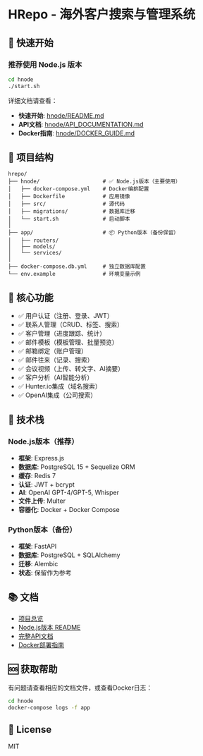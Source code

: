 # HRepo - 海外客户搜索与管理系统

## 🚀 快速开始

### 推荐使用 Node.js 版本

```bash
cd hnode
./start.sh
```

详细文档请查看：
- **快速开始**: [hnode/README.md](hnode/README.md)
- **API文档**: [hnode/API_DOCUMENTATION.md](hnode/API_DOCUMENTATION.md)
- **Docker指南**: [hnode/DOCKER_GUIDE.md](hnode/DOCKER_GUIDE.md)

## 📁 项目结构

```
hrepo/
├── hnode/                    # ✅ Node.js版本（主要使用）
│   ├── docker-compose.yml    # Docker编排配置
│   ├── Dockerfile            # 应用镜像
│   ├── src/                  # 源代码
│   ├── migrations/           # 数据库迁移
│   └── start.sh              # 启动脚本
│
├── app/                      # 📦 Python版本（备份保留）
│   ├── routers/
│   ├── models/
│   └── services/
│
├── docker-compose.db.yml     # 独立数据库配置
└── env.example               # 环境变量示例
```

## 🎯 核心功能

- ✅ 用户认证（注册、登录、JWT）
- ✅ 联系人管理（CRUD、标签、搜索）
- ✅ 客户管理（进度跟踪、统计）
- ✅ 邮件模板（模板管理、批量预览）
- ✅ 邮箱绑定（账户管理）
- ✅ 邮件往来（记录、搜索）
- ✅ 会议视频（上传、转文字、AI摘要）
- ✅ 客户分析（AI智能分析）
- ✅ Hunter.io集成（域名搜索）
- ✅ OpenAI集成（公司搜索）

## 🔧 技术栈

### Node.js版本（推荐）
- **框架**: Express.js
- **数据库**: PostgreSQL 15 + Sequelize ORM
- **缓存**: Redis 7
- **认证**: JWT + bcrypt
- **AI**: OpenAI GPT-4/GPT-5, Whisper
- **文件上传**: Multer
- **容器化**: Docker + Docker Compose

### Python版本（备份）
- **框架**: FastAPI
- **数据库**: PostgreSQL + SQLAlchemy
- **迁移**: Alembic
- **状态**: 保留作为参考

## 📚 文档

- [项目总览](PROJECT_README.md)
- [Node.js版本 README](hnode/README.md)
- [完整API文档](hnode/API_DOCUMENTATION.md)
- [Docker部署指南](hnode/DOCKER_GUIDE.md)

## 🆘 获取帮助

有问题请查看相应的文档文件，或查看Docker日志：

```bash
cd hnode
docker-compose logs -f app
```

## 📝 License

MIT